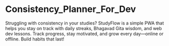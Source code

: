 # Consistency_Planner_For_Dev
Struggling with consistency in your studies? StudyFlow is a simple PWA that helps you stay on track with daily streaks, Bhagavad Gita wisdom, and web dev lessons. Track progress, stay motivated, and grow every day—online or offline. Build habits that last!
